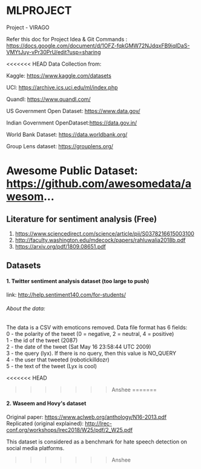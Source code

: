 # MLPROJECT
Project - VIRAGO

Refer this doc for Project Idea & Git Commands : https://docs.google.com/document/d/1OFZ-fqkGMW72NJdqxFB9iqIDaS-VMYtJuy-vPr30PrU/edit?usp=sharing

<<<<<<< HEAD
Data Collection from:

Kaggle: https://www.kaggle.com/datasets

UCI: https://archive.ics.uci.edu/ml/index.php

Quandl: https://www.quandl.com/

US Government Open Dataset: https://www.data.gov/

Indian Government OpenDataset:https://data.gov.in/

World Bank Dataset: https://data.worldbank.org/

Group Lens dataset: https://grouplens.org/

Awesome Public Dataset: https://github.com/awesomedata/awesom...
=======
## Literature for sentiment analysis (Free)
1. https://www.sciencedirect.com/science/article/pii/S0378216615003100
2. http://faculty.washington.edu/mdecock/papers/rahluwalia2018b.pdf
3. https://arxiv.org/pdf/1809.08651.pdf

## Datasets 

#### 1. Twitter sentiment analysis dataset (too large to push)
link: http://help.sentiment140.com/for-students/
###### About the data:
The data is a CSV with emoticons removed. Data file format has 6 fields: <br />
0 - the polarity of the tweet (0 = negative, 2 = neutral, 4 = positive) <br />
1 - the id of the tweet (2087) <br />
2 - the date of the tweet (Sat May 16 23:58:44 UTC 2009) <br />
3 - the query (lyx). If there is no query, then this value is NO_QUERY <br />
4 - the user that tweeted (robotickilldozr) <br />
5 - the text of the tweet (Lyx is cool) <br />

<<<<<<< HEAD
>>>>>>> Anshee
=======
#### 2. Waseem and Hovy's dataset
 Original paper: https://www.aclweb.org/anthology/N16-2013.pdf </br>
 Replicated (original explained): http://lrec-conf.org/workshops/lrec2018/W25/pdf/2_W25.pdf
 
 This dataset is considered as a benchmark for hate speech detection on social media platforms.

>>>>>>> Anshee
